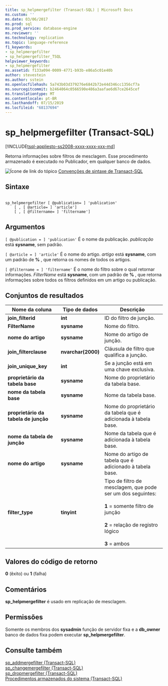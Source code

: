 ```yaml
---
title: sp_helpmergefilter (Transact-SQL) | Microsoft Docs
ms.custom: ''
ms.date: 03/06/2017
ms.prod: sql
ms.prod_service: database-engine
ms.reviewer: ''
ms.technology: replication
ms.topic: language-reference
f1_keywords:
- sp_helpmergefilter
- sp_helpmergefilter_TSQL
helpviewer_keywords:
- sp_helpmergefilter
ms.assetid: f133a094-0009-4771-b93b-e86a5c01e40b
author: stevestein
ms.author: sstein
ms.openlocfilehash: 5a743b03d379276e6842b72e44d346cc1356cf7a
ms.sourcegitcommit: b2464064c0566590e486a3aafae6d67ce2645cef
ms.translationtype: MT
ms.contentlocale: pt-BR
ms.lasthandoff: 07/15/2019
ms.locfileid: "68137694"
---
```

# <a name="sphelpmergefilter-transact-sql"></a>sp_helpmergefilter (Transact-SQL)
[!INCLUDE[tsql-appliesto-ss2008-xxxx-xxxx-xxx-md](../../includes/tsql-appliesto-ss2008-xxxx-xxxx-xxx-md.md)]

  Retorna informações sobre filtros de mesclagem. Esse procedimento armazenado é executado no Publicador, em qualquer banco de dados.  
  
 ![Ícone de link do tópico](../../database-engine/configure-windows/media/topic-link.gif "Ícone de link do tópico") [Convenções de sintaxe de Transact-SQL](../../t-sql/language-elements/transact-sql-syntax-conventions-transact-sql.md)  
  
## <a name="syntax"></a>Sintaxe  
  
```  
  
sp_helpmergefilter [ @publication= ] 'publication'   
    [ , [ @article= ] 'article']  
    [ , [ @filtername= ] 'filtername']  
```  
  
## <a name="arguments"></a>Argumentos  
`[ @publication = ] 'publication'` É o nome da publicação. *publicação* está **sysname**, sem padrão.  
  
`[ @article = ] 'article'` É o nome do artigo. *artigo* está **sysname**, com um padrão de **%** , que retorna os nomes de todos os artigos.  
  
`[ @filtername = ] 'filtername'` É o nome do filtro sobre o qual retornar informações. *FilterName* está **sysname**, com um padrão de **%** , que retorna informações sobre todos os filtros definidos em um artigo ou publicação.  
  
## <a name="result-sets"></a>Conjuntos de resultados  
  
|Nome da coluna|Tipo de dados|Descrição|  
|-----------------|---------------|-----------------|  
|**join_filterid**|**int**|ID do filtro de junção.|  
|**FilterName**|**sysname**|Nome do filtro.|  
|**nome do artigo**|**sysname**|Nome do artigo de junção.|  
|**join_filterclause**|**nvarchar(2000)**|Cláusula de filtro que qualifica a junção.|  
|**join_unique_key**|**int**|Se a junção está em uma chave exclusiva.|  
|**proprietário da tabela base**|**sysname**|Nome do proprietário da tabela base.|  
|**nome da tabela base**|**sysname**|Nome da tabela base.|  
|**proprietário da tabela de junção**|**sysname**|Nome do proprietário da tabela que é adicionada à tabela base.|  
|**nome da tabela de junção**|**sysname**|Nome da tabela que é adicionada à tabela base.|  
|**nome do artigo**|**sysname**|Nome do artigo de tabela que é adicionado à tabela base.|  
|**filter_type**|**tinyint**|Tipo de filtro de mesclagem, que pode ser um dos seguintes:<br /><br /> **1** = somente filtro de junção<br /><br /> **2** = relação de registro lógico<br /><br /> **3** = ambos|  
  
## <a name="return-code-values"></a>Valores do código de retorno  
 **0** (êxito) ou **1** (falha)  
  
## <a name="remarks"></a>Comentários  
 **sp_helpmergefilter** é usado em replicação de mesclagem.  
  
## <a name="permissions"></a>Permissões  
 Somente os membros dos **sysadmin** função de servidor fixa e a **db_owner** banco de dados fixa podem executar **sp_helpmergefilter**.  
  
## <a name="see-also"></a>Consulte também  
 [sp_addmergefilter &#40;Transact-SQL&#41;](../../relational-databases/system-stored-procedures/sp-addmergefilter-transact-sql.md)   
 [sp_changemergefilter &#40;Transact-SQL&#41;](../../relational-databases/system-stored-procedures/sp-changemergefilter-transact-sql.md)   
 [sp_dropmergefilter &#40;Transact-SQL&#41;](../../relational-databases/system-stored-procedures/sp-dropmergefilter-transact-sql.md)   
 [Procedimentos armazenados do sistema &#40;Transact-SQL&#41;](../../relational-databases/system-stored-procedures/system-stored-procedures-transact-sql.md)  
  
  

